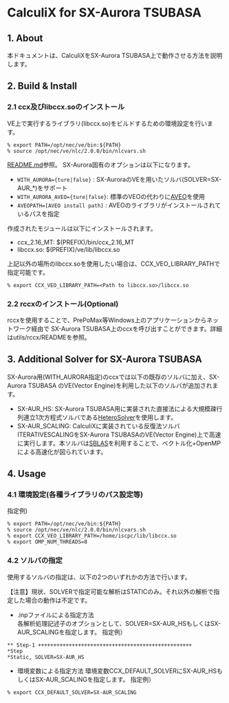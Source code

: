 # CalculiX for SX-Aurora TSUBASA
## 1. About
本ドキュメントは、CalculiXをSX-Aurora TSUBASA上で動作させる方法を説明します。

## 2. Build & Install
### 2.1 ccx及びlibccx.soのインストール
VE上で実行するライブラリ(libccx.so)をビルドするための環境設定を行います。
```
% export PATH=/opt/nec/ve/bin:${PATH}
% source /opt/nec/ve/nlc/2.0.0/bin/nlcvars.sh
```

[README.md](https://github.com/ISCPC/CalculiX-Builder/blob/develop/README.md)参照。
SX-Aurora固有のオプションは以下になります。
- `WITH_AURORA={ture|false}`     : SX-AuroraのVEを用いたソルバ(SOLVER=SX-AUR_*)をサポート
- `WITH_AURORA_AVEO={ture|false}`: 標準のVEOの代わりに[AVEO](https://github.com/SX-Aurora/aveo)を使用
- `AVEOPATH=[AVEO install path]` : AVEOのライブラリがインストールされているパスを指定

作成されたモジュールは以下にインストールされます。
- ccx_2.16_MT: $(PREFIX)/bin/ccx_2.16_MT
- libccx.so: $(PREFIX)/ve/lib/libccx.so

上記以外の場所のlibccx.soを使用したい場合は、CCX_VEO_LIBRARY_PATHで指定可能です。

```
% export CCX_VEO_LIBRARY_PATH=<Path to libccx.so>/libccx.so
```

### 2.2 rccxのインストール(Optional)
rccxを使用することで、PrePoMax等Windows上のアプリケーションからネットワーク経由で
SX-Aurora TSUBASA上のccxを呼び出すことができます。詳細はutils/rccx/READMEを参照。


## 3. Additional Solver for SX-Aurora TSUBASA
SX-Aurora用(WITH_AURORA指定)のccxでは以下の既存のソルバに加え、SX-Aurora TSUBASA
のVE(Vector Engine)を利用した以下のソルバが追加されます。

- SX-AUR_HS: SX-Aurora TSUBASA用に実装された直接法による大規模疎行列連立1次方程式ソルバである[HeteroSolver](https://www.hpc.nec/documents/sdk/SDK_NLC/UsersGuide/heterosolver/c/ja/index.html)を使用します。
- SX-AUR_SCALING: CalculiXに実装されている反復法ソルバITERATIVESCALINGをSX-Aurora TSUBASAのVE(Vector Engine)上で高速に実行します。本ソルバは[SBLAS](https://www.hpc.nec/documents/sdk/SDK_NLC/UsersGuide/sblas/c/ja/index.html)を利用することで、ベクトル化+OpenMPによる高速化が図られています。


## 4. Usage
### 4.1 環境設定(各種ライブラリのパス設定等)
指定例)
```
% export PATH=/opt/nec/ve/bin:${PATH}
% source /opt/nec/ve/nlc/2.0.0/bin/nlcvars.sh
% export CCX_VEO_LIBRARY_PATH=/home/iscpc/lib/libccx.so
% export OMP_NUM_THREADS=8
```

### 4.2 ソルバの指定
使用するソルバの指定は、以下の2つのいずれかの方法で行います。
 
【注意】現状、SOLVERで指定可能な解析はSTATICのみ。それ以外の解析で指定した場合の動作は不定です。

- .inpファイルによる指定方法  
各解析処理記述子のオプションとして、SOLVER=SX-AUR_HSもしくはSX-AUR_SCALINGを指定します。
指定例） 
```
** Step-1 ++++++++++++++++++++++++++++++++++++++++++++++++++
*Step
*Static, SOLVER=SX-AUR_HS
```

- 環境変数による指定方法
環境変数CCX_DEFAULT_SOLVERにSX-AUR_HSもしくはSX-AUR_SCALINGを指定します。
指定例） 
```
% export CCX_DEFAULT_SOLVER=SX-AUR_SCALING
```
